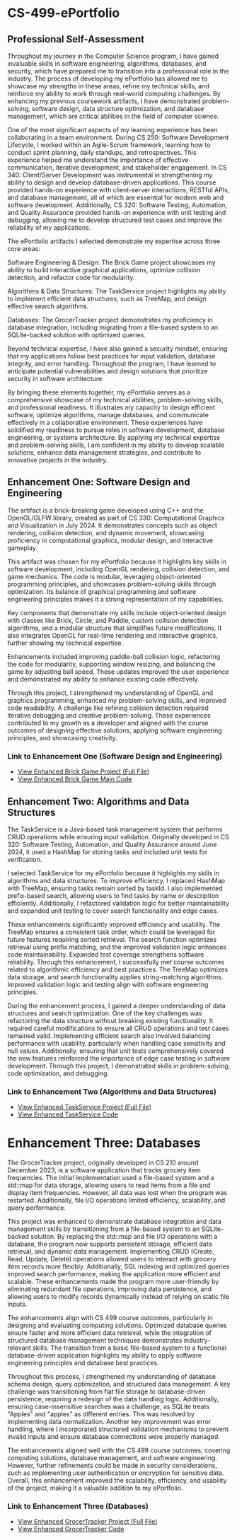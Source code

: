# **CS-499-ePortfolio**

## **Professional Self-Assessment**
Throughout my journey in the Computer Science program, I have gained invaluable skills in software engineering, algorithms, databases, and security, which have prepared me to transition into a professional role in the industry. The process of developing my ePortfolio has allowed me to showcase my strengths in these areas, refine my technical skills, and reinforce my ability to work through real-world computing challenges. By enhancing my previous coursework artifacts, I have demonstrated problem-solving, software design, data structure optimization, and database management, which are critical abilities in the field of computer science. 

One of the most significant aspects of my learning experience has been collaborating in a team environment. During CS 250: Software Development Lifecycle, I worked within an Agile-Scrum framework, learning how to conduct sprint planning, daily standups, and retrospectives. This experience helped me understand the importance of effective communication, iterative development, and stakeholder engagement. In CS 340: Client/Server Development was instrumental in strengthening my ability to design and develop database-driven applications. This course provided hands-on experience with client-server interactions, RESTful APIs, and database management, all of which are essential for modern web and software development. Additionally, CS 320: Software Testing, Automation, and Quality Assurance provided hands-on experience with unit testing and debugging, allowing me to develop structured test cases and improve the reliability of my applications. 

The ePortfolio artifacts I selected demonstrate my expertise across three core areas: 

Software Engineering & Design: The Brick Game project showcases my ability to build interactive graphical applications, optimize collision detection, and refactor code for modularity. 

Algorithms & Data Structures: The TaskService project highlights my ability to implement efficient data structures, such as TreeMap, and design effective search algorithms. 

Databases: The GrocerTracker project demonstrates my proficiency in database integration, including migrating from a file-based system to an SQLite-backed solution with optimized queries. 

Beyond technical expertise, I have also gained a security mindset, ensuring that my applications follow best practices for input validation, database integrity, and error handling. Throughout the program, I have learned to anticipate potential vulnerabilities and design solutions that prioritize security in software architecture. 

By bringing these elements together, my ePortfolio serves as a comprehensive showcase of my technical abilities, problem-solving skills, and professional readiness. It illustrates my capacity to design efficient software, optimize algorithms, manage databases, and communicate effectively in a collaborative environment. These experiences have solidified my readiness to pursue roles in software development, database engineering, or systems architecture. By applying my technical expertise and problem-solving skills, I am confident in my ability to develop scalable solutions, enhance data management strategies, and contribute to innovative projects in the industry. 

 

## **Enhancement One: Software Design and Engineering**
The artifact is a brick-breaking game developed using C++ and the OpenGL/GLFW library, created as part of CS 330: Computational Graphics and Visualization in July 2024. It demonstrates concepts such as object rendering, collision detection, and dynamic movement, showcasing proficiency in computational graphics, modular design, and interactive gameplay. 

This artifact was chosen for my ePortfolio because it highlights key skills in software development, including OpenGL rendering, collision detection, and game mechanics. The code is modular, leveraging object-oriented programming principles, and showcases problem-solving skills through optimization. Its balance of graphical programming and software engineering principles makes it a strong representation of my capabilities. 

Key components that demonstrate my skills include object-oriented design with classes like Brick, Circle, and Paddle, custom collision detection algorithms, and a modular structure that simplifies future modifications. It also integrates OpenGL for real-time rendering and interactive graphics, further showing my technical expertise.  

Enhancements included improving paddle-ball collision logic, refactoring the code for modularity, supporting window resizing, and balancing the game by adjusting ball speed. These updates improved the user experience and demonstrated my ability to enhance existing code effectively. 

Through this project, I strengthened my understanding of OpenGL and graphics programming, enhanced my problem-solving skills, and improved code readability. A challenge like refining collision detection required iterative debugging and creative problem-solving. These experiences contributed to my growth as a developer and aligned with the course outcomes of designing effective solutions, applying software engineering principles, and showcasing creativity. 

### **Link to Enhancement One (Software Design and Engineering)**
- [ View Enhanced Brick Game Project (Full File)](https://github.com/jrsuich/CS-499-ePortfolio/tree/0b1b5a7c287cd9f85c2a1dc433ba53f1d7d1e5d8/Enhancement%20One%20Software%20Design%20and%20Engineering)
- [ View Enhanced Brick Game Main Code](https://github.com/jrsuich/CS-499-ePortfolio/blob/7e235051bb75529cb3cabef8967ef46f721a9f32/Enhancement%20One%20Software%20Design%20and%20Engineering/8-2_Assignment%20Post%20Enhancement/Source/MainCode.cpp)

## **Enhancement Two: Algorithms and Data Structures**
The TaskService is a Java-based task management system that performs CRUD operations while ensuring input validation. Originally developed in CS 320: Software Testing, Automation, and Quality Assurance around June 2024, it used a HashMap for storing tasks and included unit tests for verification. 

I selected TaskService for my ePortfolio because it highlights my skills in algorithms and data structures. To improve efficiency, I replaced HashMap with TreeMap, ensuring tasks remain sorted by taskId. I also implemented prefix-based search, allowing users to find tasks by name or description efficiently. Additionally, I refactored validation logic for better maintainability and expanded unit testing to cover search functionality and edge cases. 

These enhancements significantly improved efficiency and usability. The TreeMap ensures a consistent task order, which could be leveraged for future features requiring sorted retrieval. The search function optimizes retrieval using prefix matching, and the improved validation logic enhances code maintainability. Expanded test coverage strengthens software reliability. Through this enhancement, I successfully met course outcomes related to algorithmic efficiency and best practices. The TreeMap optimizes data storage, and search functionality applies string-matching algorithms. Improved validation logic and testing align with software engineering principles. 

During the enhancement process, I gained a deeper understanding of data structures and search optimization. One of the key challenges was refactoring the data structure without breaking existing functionality. It required careful modifications to ensure all CRUD operations and test cases remained valid. Implementing efficient search also involved balancing performance with usability, particularly when handling case sensitivity and null values. Additionally, ensuring that unit tests comprehensively covered the new features reinforced the importance of edge case testing in software development. Through this project, I demonstrated skills in problem-solving, code optimization, and debugging.

### **Link to Enhancement Two (Algorithms and Data Structures)**
- [View Enhanced TaskService Project (Full File)](https://github.com/jrsuich/CS-499-ePortfolio/tree/5d25754b4c93d1db81ff3211094663257bc2756e/Enhancement%20Two%20Algorithms%20and%20Data%20Structure)
- [View Enhanced TaskService Code](https://github.com/jrsuich/CS-499-ePortfolio/blob/5d25754b4c93d1db81ff3211094663257bc2756e/Enhancement%20Two%20Algorithms%20and%20Data%20Structure/taskserviceproject%20enhanced/src/taskserviceproject/TaskService.java)

# **Enhancement Three: Databases**
The GrocerTracker project, originally developed in CS 210 around December 2023, is a software application that tracks grocery item frequencies. The initial implementation used a file-based system and a std::map for data storage, allowing users to read items from a file and display item frequencies. However, all data was lost when the program was restarted. Additionally, file I/O operations limited efficiency, scalability, and query performance. 

This project was enhanced to demonstrate database integration and data management skills by transitioning from a file-based system to an SQLite-backed solution. By replacing the std::map and file I/O operations with a database, the program now supports persistent storage, efficient data retrieval, and dynamic data management. Implementing CRUD (Create, Read, Update, Delete) operations allowed users to interact with grocery item records more flexibly. Additionally, SQL indexing and optimized queries improved search performance, making the application more efficient and scalable. These enhancements made the program more user-friendly by eliminating redundant file operations, improving data persistence, and allowing users to modify records dynamically instead of relying on static file inputs. 

The enhancements align with CS 499 course outcomes, particularly in designing and evaluating computing solutions. Optimized database queries ensure faster and more efficient data retrieval, while the integration of structured database management techniques demonstrates industry-relevant skills. The transition from a basic file-based system to a functional database-driven application highlights my ability to apply software engineering principles and database best practices. 

Throughout this process, I strengthened my understanding of database schema design, query optimization, and structured data management. A key challenge was transitioning from flat file storage to database-driven persistence, requiring a redesign of the data handling logic. Additionally, ensuring case-insensitive searches was a challenge, as SQLite treats "Apples" and "apples" as different entries. This was resolved by implementing data normalization. Another key improvement was error handling, where I incorporated structured validation mechanisms to prevent invalid inputs and ensure database connections were properly managed. 

The enhancements aligned well with the CS 499 course outcomes, covering computing solutions, database management, and software engineering. However, further refinements could be made in security considerations, such as implementing user authentication or encryption for sensitive data. Overall, this enhancement improved the scalability, efficiency, and usability of the project, making it a valuable addition to my ePortfolio. 

### **Link to Enhancement Three (Databases)**
- [ View Enhanced GrocerTracker Project (Full File)](https://github.com/jrsuich/CS-499-ePortfolio/tree/8d69720973cdf84b99b8a01d80bfde82b1027514/Enhancement%20Three%20Databases)
- [ View Enhanced GrocerTracker Code](https://github.com/jrsuich/CS-499-ePortfolio/blob/8d69720973cdf84b99b8a01d80bfde82b1027514/Enhancement%20Three%20Databases/GrocerTrackerEnhanced/GrocerTrackerApp.cpp)
 
